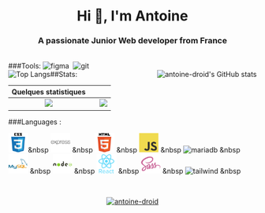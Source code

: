 <h1 align="center">Hi 👋, I'm Antoine</h1>
<h3 align="center">A passionate Junior Web developer from France</h3>
</br>
###Tools:
<img src="https://www.vectorlogo.zone/logos/figma/figma-icon.svg" alt="figma" width="40" height="40"/>&nbsp
 <img src="https://www.vectorlogo.zone/logos/git-scm/git-scm-icon.svg" alt="git" width="40" height="40"/>&nbsp
</br>
##Stats:
    <img align="left" src="https://github-readme-stats.vercel.app/api/top-langs/?username=antoine-droid&layout=default&theme=radical" alt="Top Langs" />  
    <img align="right" src="https://github-readme-stats.vercel.app/api?username=antoine-droid&count_private=true&show_icons=true&include_all_commits=true&title_color=113dee&text_color=fcf7f7&icon_color=faf4f4&theme=solarized-dark" alt="antoine-droid's GitHub stats" /> 

| Quelques statistiques | | |
| :---: |:---:| :---:|
| ![](https://github-readme-stats.vercel.app/api/top-langs/?username=antoine-droid&theme=radical&hide_langs_below=8&count_private=true)     |  | ![](https://github-readme-stats.vercel.app/api?username=antoine-droid&show_icons=true&theme=radical&count_private=true) |

###Languages :

<img src="https://raw.githubusercontent.com/devicons/devicon/master/icons/css3/css3-original-wordmark.svg" alt="css3" width="40" height="40"/>&nbsp
<img src="https://raw.githubusercontent.com/devicons/devicon/master/icons/express/express-original-wordmark.svg" alt="express" width="40" height="40"/> &nbsp
<img src="https://raw.githubusercontent.com/devicons/devicon/master/icons/html5/html5-original-wordmark.svg" alt="html5" width="40" height="40"/> &nbsp
<img src="https://raw.githubusercontent.com/devicons/devicon/master/icons/javascript/javascript-original.svg" alt="javascript" width="40" height="40"/> &nbsp
<img src="https://www.vectorlogo.zone/logos/mariadb/mariadb-icon.svg" alt="mariadb" width="40" height="40"/> &nbsp
<img src="https://raw.githubusercontent.com/devicons/devicon/master/icons/mysql/mysql-original-wordmark.svg" alt="mysql" width="40" height="40"/> &nbsp
<img src="https://raw.githubusercontent.com/devicons/devicon/master/icons/nodejs/nodejs-original-wordmark.svg" alt="nodejs" width="40" height="40"/> &nbsp
<img src="https://raw.githubusercontent.com/devicons/devicon/master/icons/react/react-original-wordmark.svg" alt="react" width="40" height="40"/> &nbsp
<img src="https://raw.githubusercontent.com/devicons/devicon/master/icons/sass/sass-original.svg" alt="sass" width="40" height="40"/> &nbsp
<img src="https://www.vectorlogo.zone/logos/tailwindcss/tailwindcss-icon.svg" alt="tailwind" width="40" height="40"/> &nbsp


</br>
<p align="center"> <a href="https://github.com/ryo-ma/github-profile-trophy"><img src="https://github-profile-trophy.vercel.app/?username=antoine-droid" alt="antoine-droid" /></a> </p>
